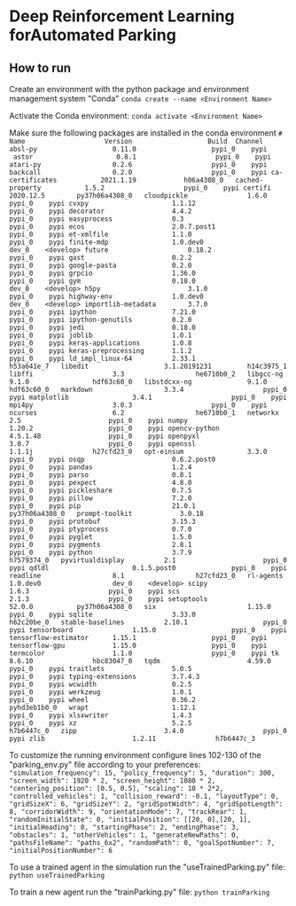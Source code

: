 # Deep Reinforcement Learning forAutomated Parking

## How to run

Create an environment with the python package and environment management system "Conda"
`conda create --name <Environment Name>`

Activate the Conda environment:
`conda activate <Environment Name>`

Make sure the following packages are installed in the conda environment
`# Name                    Version                   Build  Channel`<br/>
`absl-py                   0.11.0                   pypi_0    pypi`<br/>`
astor                     0.8.1                    pypi_0    pypi`<br/>`
atari-py                  0.2.6                    pypi_0    pypi
backcall                  0.2.0                    pypi_0    pypi
ca-certificates           2021.1.19            h06a4308_0  
cached-property           1.5.2                    pypi_0    pypi
certifi                   2020.12.5        py37h06a4308_0  
cloudpickle               1.6.0                    pypi_0    pypi
cvxpy                     1.1.12                   pypi_0    pypi
decorator                 4.4.2                    pypi_0    pypi
easyprocess               0.3                      pypi_0    pypi
ecos                      2.0.7.post1              pypi_0    pypi
et-xmlfile                1.1.0                    pypi_0    pypi
finite-mdp                1.0.dev0                  dev_0    <develop>
future                    0.18.2                   pypi_0    pypi
gast                      0.2.2                    pypi_0    pypi
google-pasta              0.2.0                    pypi_0    pypi
grpcio                    1.36.0                   pypi_0    pypi
gym                       0.18.0                    dev_0    <develop>
h5py                      3.1.0                    pypi_0    pypi
highway-env               1.0.dev0                  dev_0    <develop>
importlib-metadata        3.7.0                    pypi_0    pypi
ipython                   7.21.0                   pypi_0    pypi
ipython-genutils          0.2.0                    pypi_0    pypi
jedi                      0.18.0                   pypi_0    pypi
joblib                    1.0.1                    pypi_0    pypi
keras-applications        1.0.8                    pypi_0    pypi
keras-preprocessing       1.1.2                    pypi_0    pypi
ld_impl_linux-64          2.33.1               h53a641e_7  
libedit                   3.1.20191231         h14c3975_1  
libffi                    3.3                  he6710b0_2  
libgcc-ng                 9.1.0                hdf63c60_0  
libstdcxx-ng              9.1.0                hdf63c60_0  
markdown                  3.3.4                    pypi_0    pypi
matplotlib                3.4.1                    pypi_0    pypi
mpi4py                    3.0.3                    pypi_0    pypi
ncurses                   6.2                  he6710b0_1  
networkx                  2.5                      pypi_0    pypi
numpy                     1.20.2                   pypi_0    pypi
opencv-python             4.5.1.48                 pypi_0    pypi
openpyxl                  3.0.7                    pypi_0    pypi
openssl                   1.1.1j               h27cfd23_0  
opt-einsum                3.3.0                    pypi_0    pypi
osqp                      0.6.2.post0              pypi_0    pypi
pandas                    1.2.4                    pypi_0    pypi
parso                     0.8.1                    pypi_0    pypi
pexpect                   4.8.0                    pypi_0    pypi
pickleshare               0.7.5                    pypi_0    pypi
pillow                    7.2.0                    pypi_0    pypi
pip                       21.0.1           py37h06a4308_0  
prompt-toolkit            3.0.18                   pypi_0    pypi
protobuf                  3.15.3                   pypi_0    pypi
ptyprocess                0.7.0                    pypi_0    pypi
pyglet                    1.5.0                    pypi_0    pypi
pygments                  2.8.1                    pypi_0    pypi
python                    3.7.9                h7579374_0  
pyvirtualdisplay          2.1                      pypi_0    pypi
qdldl                     0.1.5.post0              pypi_0    pypi
readline                  8.1                  h27cfd23_0  
rl-agents                 1.0.dev0                  dev_0    <develop>
scipy                     1.6.3                    pypi_0    pypi
scs                       2.1.3                    pypi_0    pypi
setuptools                52.0.0           py37h06a4308_0  
six                       1.15.0                   pypi_0    pypi
sqlite                    3.33.0               h62c20be_0  
stable-baselines          2.10.1                   pypi_0    pypi
tensorboard               1.15.0                   pypi_0    pypi
tensorflow-estimator      1.15.1                   pypi_0    pypi
tensorflow-gpu            1.15.0                   pypi_0    pypi
termcolor                 1.1.0                    pypi_0    pypi
tk                        8.6.10               hbc83047_0  
tqdm                      4.59.0                   pypi_0    pypi
traitlets                 5.0.5                    pypi_0    pypi
typing-extensions         3.7.4.3                  pypi_0    pypi
wcwidth                   0.2.5                    pypi_0    pypi
werkzeug                  1.0.1                    pypi_0    pypi
wheel                     0.36.2             pyhd3eb1b0_0  
wrapt                     1.12.1                   pypi_0    pypi
xlsxwriter                1.4.3                    pypi_0    pypi
xz                        5.2.5                h7b6447c_0  
zipp                      3.4.0                    pypi_0    pypi
zlib                      1.2.11               h7b6447c_3  `

To customize the running environment configure lines 102-130 of the "parking_env.py" file according to your preferences:
            `"simulation_frequency": 15,
            "policy_frequency": 5,
            "duration": 300,
            "screen_width": 1920 * 2,
            "screen_height": 1080 * 2,
            "centering_position": [0.5, 0.5],
            "scaling": 10 * 2*2,
            "controlled_vehicles": 1,
            "collision_reward": -0.1,
            "layoutType": 0,
            "gridSizeX": 6,
            "gridSizeY": 2,
            "gridSpotWidth": 4,
            "gridSpotLength": 8,
            "corridorWidth": 9,
            "orientationMode": 7,
            "trackRear": 1,
            "randomInitialState": 0,
            "initialPosition": [[20, 0],[20, 1],
            "initialHeading": 0,
            "startingPhase": 2,
            "endingPhase": 3,
            "obstacles": 1,
            "otherVehicles": 1,
            "generateNewPaths": 0,
            "pathsFileName": "paths_6x2",
            "randomPath": 0,
            "goalSpotNumber": 7,
            "initialPositionNumber": 6`
            
To use a trained agent in the simulation run the "useTrainedParking.py" file:
`python useTrainedParking`

To train a new agent run the "trainParking.py" file:
`python trainParking`
